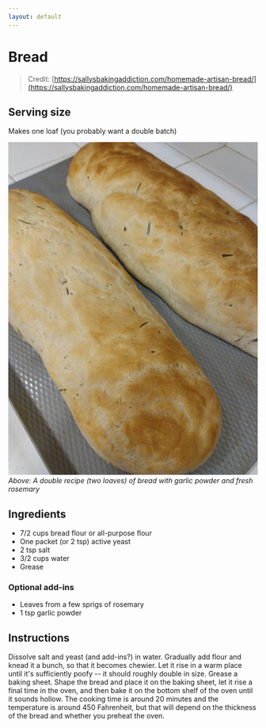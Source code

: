 ```yaml
---
layout: default
---
```

# Bread
> Credit: [https://sallysbakingaddiction.com/homemade-artisan-bread/](https://sallysbakingaddiction.com/homemade-artisan-bread/)

## Serving size
Makes one loaf (you probably want a double batch)

![](rosemary_baguettes.jpg)
*Above: A double recipe (two loaves) of bread with garlic powder and fresh rosemary*

## Ingredients
* 7/2 cups bread flour or all-purpose flour
* One packet (or 2 tsp) active yeast
* 2 tsp salt
* 3/2 cups water
* Grease

### Optional add-ins
* Leaves from a few sprigs of rosemary
* 1 tsp garlic powder

## Instructions
Dissolve salt and yeast (and add-ins?) in water. Gradually add flour and knead it a bunch, so that it becomes chewier. Let it rise in a warm place until it's sufficiently poofy -- it should roughly double in size. Grease a baking sheet. Shape the bread and place it on the baking sheet, let it rise a final time in the oven, and then bake it on the bottom shelf of the oven until it sounds hollow. The cooking time is around 20 minutes and the temperature is around 450 Fahrenheit, but that will depend on the thickness of the bread and whether you preheat the oven.
